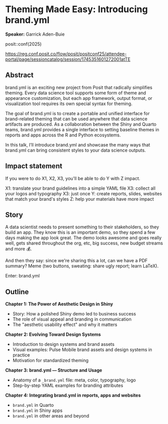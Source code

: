 # Theming Made Easy: Introducing brand.yml

**Speaker:** Garrick Aden-Buie

posit::conf(2025)

<https://reg.conf.posit.co/flow/posit/positconf25/attendee-portal/page/sessioncatalog/session/1745351601272001atTE>

## Abstract

brand.yml is an exciting new project from Posit that radically simplifies theming. Every data science tool supports some form of theme and appearance customization, but each app framework, output format, or visualization tool requires its own special syntax for theming.

The goal of brand.yml is to create a portable and unified interface for brand-related theming that can be used anywhere that data science artifacts are produced. As a collaboration between the Shiny and Quarto teams, brand.yml provides a single interface to setting baseline themes in reports and apps across the R and Python ecosystems.

In this talk, I’ll introduce brand.yml and showcase the many ways that brand.yml can bring consistent styles to your data science outputs.

## Impact statement

If you were to do X1, X2, X3, you'll be able to do Y with Z impact.

X1: translate your brand guidelines into a simple YAML file
X3: collect all your logos and typography
X3: just once
Y: create reports, slides, websites that match your brand's styles
Z: help your materials have more impact

## Story

A data scientist needs to present something to their stakeholders, so they build an app. They know this is an important demo, so they spend a few days making the app look great. The demo looks awesome and goes really well, gets shared throughout the org, etc, big success, new budget streams and more 💰.

And then they say: since we're sharing this a lot, can we have a PDF summary? Meme (two buttons, sweating: share ugly report; learn LaTeX).

Enter: brand.yml

## Outline

**Chapter 1: The Power of Aesthetic Design in Shiny**

- Story: How a polished Shiny demo led to business success
- The role of visual appeal and branding in communication
- The "aesthetic usability effect" and why it matters

**Chapter 2: Evolving Toward Design Systems**

- Introduction to design systems and brand assets
- Visual examples: Pulse Mobile brand assets and design systems in practice
- Motivation for standardized theming

**Chapter 3: brand.yml — Structure and Usage**

- Anatomy of a `_brand.yml` file: meta, color, typography, logo
- Step-by-step YAML examples for branding attributes

**Chapter 4: Integrating brand.yml in reports, apps and websites**

- `brand.yml` in Quarto
- `brand.yml` in Shiny apps
- `brand.yml` in other areas and beyond
